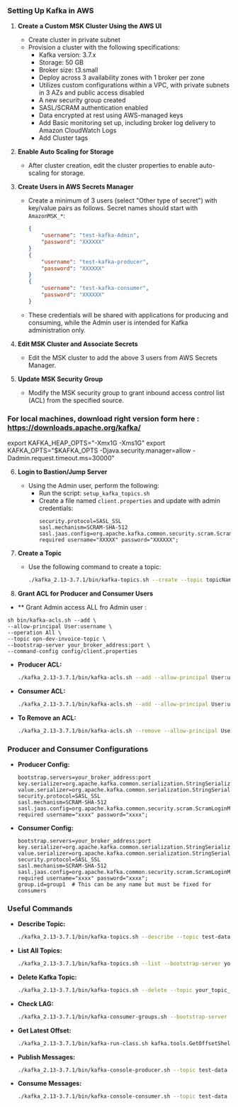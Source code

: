 
### Setting Up Kafka in AWS

1. **Create a Custom MSK Cluster Using the AWS UI**
   - Create cluster in private subnet
   - Provision a cluster with the following specifications:
     - Kafka version: 3.7.x
     - Storage: 50 GB
     - Broker size: t3.small 
     - Deploy across 3 availability zones with 1 broker per zone
     - Utilizes custom configurations within a VPC, with private subnets in 3 AZs and public access disabled
     - A new security group created
     - SASL/SCRAM authentication enabled
     - Data encrypted at rest using AWS-managed keys
     - Add Basic monitoring set up, including broker log delivery to Amazon CloudWatch Logs
     - Add Cluster tags 

2. **Enable Auto Scaling for Storage**
   - After cluster creation, edit the cluster properties to enable auto-scaling for storage.

3. **Create Users in AWS Secrets Manager**
   - Create a minimum of 3 users (select "Other type of secret") with key/value pairs as follows. Secret names should start with `AmazonMSK_*`:
     ```json
     {
         "username": "test-kafka-Admin",
         "password": "XXXXXX"
     }
     {
         "username": "test-kafka-producer",
         "password": "XXXXXX"
     }
     {
         "username": "test-kafka-consumer",
         "password": "XXXXXX"
     }
     ```
   - These credentials will be shared with applications for producing and consuming, while the Admin user is intended for Kafka administration only.

4. **Edit MSK Cluster and Associate Secrets**
   - Edit the MSK cluster to add the above 3 users from AWS Secrets Manager.

5. **Update MSK Security Group**
   - Modify the MSK security group to grant inbound access control list (ACL) from the specified source.

### For local machines, download right version form here : https://downloads.apache.org/kafka/

export KAFKA_HEAP_OPTS="-Xmx1G -Xms1G" export KAFKA_OPTS="$KAFKA_OPTS -Djava.security.manager=allow -Dadmin.request.timeout.ms=30000"

6. **Login to Bastion/Jump Server**
   - Using the Admin user, perform the following:
     - Run the script: `setup_kafka_topics.sh`
     - Create a file named `client.properties` and update with admin credentials:
       ```properties
       security.protocol=SASL_SSL
       sasl.mechanism=SCRAM-SHA-512
       sasl.jaas.config=org.apache.kafka.common.security.scram.ScramLoginModule required username="XXXXX" password="XXXXXX";
       ```

7. **Create a Topic**
   - Use the following command to create a topic:
     ```bash
     ./kafka_2.13-3.7.1/bin/kafka-topics.sh --create --topic topicName --bootstrap-server your_broker_address:port --partitions 2 --replication-factor 1 --command-config client.properties
     ```

8. **Grant ACL for Producer and Consumer Users**

  - ** Grant Admin access  ALL fro Admin user :
   ```
   sh bin/kafka-acls.sh --add \
  --allow-principal User:username \
  --operation All \
  --topic opn-dev-invoice-topic \
  --bootstrap-server your_broker_address:port \
  --command-config config/client.properties
   ```
   - **Producer ACL:**
     ```bash
     ./kafka_2.13-3.7.1/bin/kafka-acls.sh --add --allow-principal User:username --operation Write --topic topicName --bootstrap-server your_broker_address:port --command-config client.properties
     ```
   - **Consumer ACL:**
     ```bash
     ./kafka_2.13-3.7.1/bin/kafka-acls.sh --add --allow-principal User:username --operation Read --topic topicName --bootstrap-server your_broker_address:port --command-config client.properties
     ```

   - **To Remove an ACL:**
     ```bash
     ./kafka_2.13-3.7.1/bin/kafka-acls.sh --remove --allow-principal User:username --operation operation --topic your_topic_name --bootstrap-server your_broker_address:port --command-config client.properties
     ```

### Producer and Consumer Configurations

- **Producer Config:**
  ```properties
  bootstrap.servers=your_broker_address:port
  key.serializer=org.apache.kafka.common.serialization.StringSerializer
  value.serializer=org.apache.kafka.common.serialization.StringSerializer
  security.protocol=SASL_SSL
  sasl.mechanism=SCRAM-SHA-512
  sasl.jaas.config=org.apache.kafka.common.security.scram.ScramLoginModule required username="xxxx" password="xxxx";
  ```

- **Consumer Config:**
  ```properties
  bootstrap.servers=your_broker_address:port
  key.serializer=org.apache.kafka.common.serialization.StringSerializer
  value.serializer=org.apache.kafka.common.serialization.StringSerializer
  security.protocol=SASL_SSL
  sasl.mechanism=SCRAM-SHA-512
  sasl.jaas.config=org.apache.kafka.common.security.scram.ScramLoginModule required username="xxxx" password="xxxx";
  group.id=group1  # This can be any name but must be fixed for consumers
  ```

### Useful Commands

- **Describe Topic:**
  ```bash
  ./kafka_2.13-3.7.1/bin/kafka-topics.sh --describe --topic test-data --bootstrap-server your_broker_address:port --command-config client.properties
  ```

- **List All Topics:**
  ```bash
  ./kafka_2.13-3.7.1/bin/kafka-topics.sh --list --bootstrap-server your_broker_address:port --command-config client.properties
  ```

- **Delete Kafka Topic:**
  ```bash
  ./kafka_2.13-3.7.1/bin/kafka-topics.sh --delete --topic your_topic_name --bootstrap-server your_broker_address:port --command-config client.properties
  ```

- **Check LAG:**
  ```bash
  ./kafka_2.13-3.7.1/bin/kafka-consumer-groups.sh --bootstrap-server your_broker_address:port --describe --group your_consumer_group --command-config client.properties
  ```

- **Get Latest Offset:**
  ```bash
  ./kafka_2.13-3.7.1/bin/kafka-run-class.sh kafka.tools.GetOffsetShell --broker-list your_broker_address:port --topic your_topic_name --time -1
  ```

- **Publish Messages:**
  ```bash
  ./kafka_2.13-3.7.1/bin/kafka-console-producer.sh --topic test-data --bootstrap-server your_broker_address:port --producer.config producer.properties
  ```

- **Consume Messages:**
  ```bash
  ./kafka_2.13-3.7.1/bin/kafka-console-consumer.sh --topic test-data --bootstrap-server your_broker_address:port --from-beginning --consumer.config consumer.properties
  ```